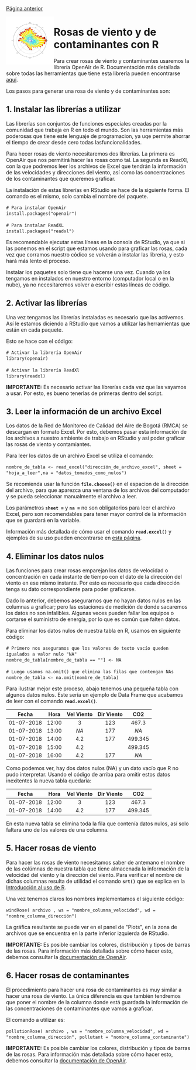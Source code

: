 [Página anterior](../README.md)

<img src="../IMG/WROSE.jpg" align="left" width="130">

# Rosas de viento y de contaminantes con R
Para crear rosas de viento y contaminantes usaremos la librería OpenAir de R. Documentación más detallada sobre todas las herramientas que tiene esta librería pueden encontrarse [aquí](https://bookdown.org/david_carslaw/openair/).

Los pasos para generar una rosa de viento y de contaminantes son:

## 1. Instalar las librerías a utilizar
Las librerías son conjuntos de funciones especiales creadas por la comunidad que trabaja en R en todo el mundo. Son las herramientas más poderosas que tiene este lenguaje de programacion, ya uqe permite ahorrar el tiempo de crear desde cero todas lasfuncionalidades.

Para hecer rosas de viento necesitaremos dos librerías. La primera es OpenAir que nos permitirá hacer las rosas como tal. La segunda es ReadXl, con la que podremos leer los archivos de Excel que tendrán la información de las velocidades y direcciones del viento, así como las concentraciones de los contaminantes que queremos graficar.

La instalación de estas librerías en RStudio se hace de la siguiente forma. El comando es el mismo, solo cambia el nombre del paquete.
```
# Para instalar OpenAir
install.packages("openair")

# Para instalar ReadXL
install.packages("readxl")
```
Es recomendable ejecutar estas líneas en la consola de RStudio, ya que si las ponemos en el script que estamos usando para graficar las rosas, cada vez que corramos nuestro códico se volverán a instalar las librería, y esto hará más lento el proceso.

Instalar los paquetes solo tiene que hacerse una vez. Cuando ya los tengamos en instalados en nuestro entorno (computador local o en la nube), ya no necesitaremos volver a escribir estas líneas de código.

## 2. Activar las librerías
Una vez tengamos las librerías instaladas es necesario que las activemos. Así le estamos diciendo a RStudio que vamos a utilizar las herramientas que están en cada paquete.

Esto se hace con el código:
```
# Activar la librería OpenAir
library(openair)

# Activar la librería ReadXl
library(readxl)
```
**IMPORTANTE:** Es necesario activar las librerías cada vez que las vayamos a usar. Por esto, es bueno tenerlas de primeras dentro del script.

## 3. Leer la información de un archivo Excel
Los datos de la Red de Monitoreo de Calidad del Aire de Bogotá (RMCA) se descargan en formato Excel. Por esto, debemos pasar esta información de los archivos a nuestro ambiente de trabajo en RStudio y así poder graficar las rosas de viento y contamiantes.

Para leer los datos de un archivo Excel se utiliza el comando:
```
nombre_de_tabla <- read_excel("dirección_de_archivo_excel", sheet = "hoja_a_leer",na = "datos_tomados_como_nulos")
```
Se recomienda usar la función **`file.choose()`** en el espacion de la dirección del archivo, para que aparezca una ventana de los archivos del computador y se pueda seleccionar manualmente el archivo a leer.

Los parámetros **`sheet =`** y **`na =`** no son obligatorios para leer el archivo Excel, pero son recomendables para tener mayor control de la información que se guardará en la variable.

Información más detallada de cómo usar el comando **`read.excel()`** y ejemplos de su uso pueden encontrarse en [esta página](https://www.rdocumentation.org/packages/readxl/versions/1.3.1/topics/read_excel).

## 4. Eliminar los datos nulos
Las funciones para crear rosas emparejan los datos de velocidad o concentración en cada instante de tiempo con el dato de la dirección del viento en ese mismo instante. Por esto es necesario que cada dirección tenga su dato correspondiente para poder graficarse.

Dado lo anterior, debemos asegurarnos que no hayan datos nulos en las columnas a graficar; pero las estaciones de medición de donde sacaremos los datos no son infalibles. Algunas veces pueden fallar los equipos o cortarse el suministro de energía, por lo que es común que falten datos.

Para eliminar los datos nulos de nuestra tabla en R, usamos en siguiente código:
```
# Primero nos aseguramos que los valores de texto vacío queden igualados a valor nulo "NA"
nombre_de_tabla[nombre_de_tabla == ""] <- NA

# Luego usamos na.omit() que elimina las filas que contengan NAs
nombre_de_tabla <- na.omit(nombre_de_tabla)
```
Para ilustrar mejor este proceso, abajo tenemos una pequeña tabla con algunos datos nulos. Este sería un ejemplo de Data Frame que acabamos de leer con el comando **`read.excel()`**.

|   Fecha    | Hora  | Vel Viento | Dir Viento |   CO2   |
| :--------: | :---: | :--------: | :--------: | :-----: |
| 01-07-2018 | 12:00 |     3      |    123     |  467.3  |
| 01-07-2018 | 13:00 |    *NA*    |    177     |  *NA*   |
| 01-07-2018 | 14:00 |    4.2     |    177     | 499.345 |
| 01-07-2018 | 15:00 |    4.2     |            | 499.345 |
| 01-07-2018 | 16:00 |    4.2     |    177     |  *NA*   |

Como podemos ver, hay dos datos nulos (NA) y un dato vacío que R no pudo interpretar. Usando el código de arriba para omitir estos datos inexitentes la nueva tabla quedaría:

|   Fecha    | Hora  | Vel Viento | Dir Viento |   CO2   |
| :--------: | :---: | :--------: | :--------: | :-----: |
| 01-07-2018 | 12:00 |     3      |    123     |  467.3  |
| 01-07-2018 | 14:00 |    4.2     |    177     | 499.345 |

En esta nueva tabla se elimina toda la fila que contenía datos nulos, así solo faltara uno de los valores de una columna.

## 5. Hacer rosas de viento
Para hacer las rosas de viento necesitamos saber de antemano el nombre de las colúmnas de nuestra tabla que tiene almacenada la información de la velocidad del viento y la dirección del viento. Para verificar el nombre de dichas columnas resulta de utilidad el comando **`srt()`** que se explica en la [Introducción al uso de R](introduccion_uso_R.md).

Una vez tenemos claros los nombres implementamos el siguiente código:
```
windRose( archivo , ws = "nombre_columna_velocidad", wd = "nombre_columna_dirección")
```
La gráfica resultante se puede ver en el panel de "Plots", en la zona de archivos que se encuentra en la parte inferior izquierda de RStudio.

**IMPORTANTE:** Es posible cambiar los colores, distribución y tipos de barras de las rosas. Para información más detallada sobre cómo hacer esto, debemos consultar la [documentación de OpenAir](https://bookdown.org/david_carslaw/openair/).

## 6. Hacer rosas de contaminantes
El procedimiento para hacer una rosa de contaminantes es muy similar a hacer una rosa de viento. La única diferencia es que también tendremos que poner el nombre de la columna donde está guardada la información de las concentraciones de contaminantes que vamos a graficar. 

El comando a utilizar es:
```
pollutionRose( archivo , ws = "nombre_columna_velocidad", wd = "nombre_columna_dirección", pollutant = "nombre_columna_contaminante")
```
**IMPORTANTE:** Es posible cambiar los colores, distribución y tipos de barras de las rosas. Para información más detallada sobre cómo hacer esto, debemos consultar la [documentación de OpenAir](https://bookdown.org/david_carslaw/openair/).
